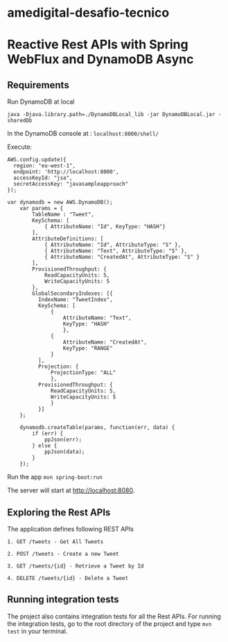 # amedigital-desafio-tecnico
# Reactive Rest APIs with Spring WebFlux and DynamoDB Async


## Requirements

Run DynamoDB at local

```
java -Djava.library.path=./DynamoDBLocal_lib -jar DynamoDBLocal.jar -sharedDb
```

In the DynamoDB console at : `localhost:8000/shell/`

Execute:
```
AWS.config.update({
  region: "eu-west-1",
  endpoint: 'http://localhost:8000',
  accessKeyId: "jsa",
  secretAccessKey: "javasampleapproach"
});

var dynamodb = new AWS.DynamoDB();
    var params = {
        TableName : "Tweet",
        KeySchema: [
            { AttributeName: "Id", KeyType: "HASH"}
        ],
        AttributeDefinitions: [
            { AttributeName: "Id", AttributeType: "S" },
            { AttributeName: "Text", AttributeType: "S" },
            { AttributeName: "CreatedAt", AttributeType: "S" }
        ],
        ProvisionedThroughput: {
            ReadCapacityUnits: 5,
            WriteCapacityUnits: 5
        },
        GlobalSecondaryIndexes: [{
          IndexName: "TweetIndex",
          KeySchema: [
              {
                  AttributeName: "Text",
                  KeyType: "HASH"
                  },
              {
                  AttributeName: "CreatedAt",
                  KeyType: "RANGE"
              }
          ],
          Projection: {
              ProjectionType: "ALL"
              },
          ProvisionedThroughput: {
              ReadCapacityUnits: 5,
              WriteCapacityUnits: 5
              }
          }]
    };

    dynamodb.createTable(params, function(err, data) {
        if (err) {
            ppJson(err);
        } else {
            ppJson(data);
        }
    });
```


Run the app `mvn spring-boot:run`


The server will start at <http://localhost:8080>.

## Exploring the Rest APIs

The application defines following REST APIs

```
1. GET /tweets - Get All Tweets

2. POST /tweets - Create a new Tweet

3. GET /tweets/{id} - Retrieve a Tweet by Id

4. DELETE /tweets/{id} - Delete a Tweet

```

## Running integration tests

The project also contains integration tests for all the Rest APIs. For running the integration tests, go to the root directory of the project and type `mvn test` in your terminal.

